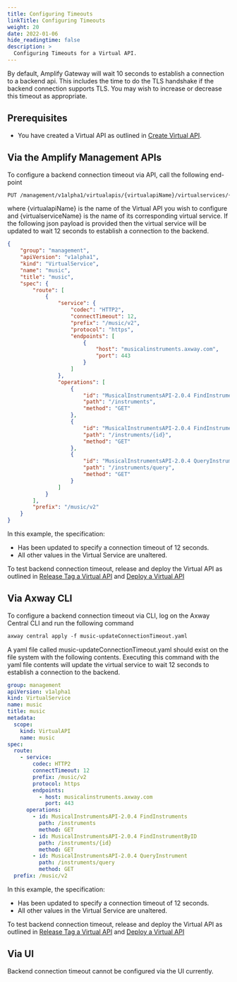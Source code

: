```yaml
---
title: Configuring Timeouts
linkTitle: Configuring Timeouts
weight: 20
date: 2022-01-06
hide_readingtime: false
description: >
  Configuring Timeouts for a Virtual API.
---
```


By default, Amplify Gateway will wait 10 seconds to establish a connection to a backend api. This includes the time to do the TLS handshake if the backend connection supports TLS. You may wish to increase or decrease this timeout as appropriate.

## Prerequisites

* You have created a Virtual API as outlined in [Create Virtual API](/docs/usage/create/index.html).

## Via the Amplify Management APIs

To configure a backend connection timeout via API, call the following end-point

```markdown
PUT /management/v1alpha1/virtualapis/{virtualapiName}/virtualservices/{virtualserviceName}
```

where {virtualapiName} is the name of the Virtual API you wish to configure and {virtualserviceName} is the name of its corresponding virtual service. If the following json payload is provided then the virtual service will be updated to wait 12 seconds to establish a connection to the backend. 

```json
{
    "group": "management",
    "apiVersion": "v1alpha1",
    "kind": "VirtualService",
    "name": "music",
    "title": "music",
    "spec": {
        "route": [
            {
                "service": {
                    "codec": "HTTP2",
                    "connectTimeout": 12,
                    "prefix": "/music/v2",
                    "protocol": "https",
                    "endpoints": [
                        {
                            "host": "musicalinstruments.axway.com",
                            "port": 443
                        }
                    ]
                },
                "operations": [
                    {
                        "id": "MusicalInstrumentsAPI-2.0.4 FindInstruments",
                        "path": "/instruments",
                        "method": "GET"
                    },
                    {
                        "id": "MusicalInstrumentsAPI-2.0.4 FindInstrumentByID",
                        "path": "/instruments/{id}",
                        "method": "GET"
                    },
                    {
                        "id": "MusicalInstrumentsAPI-2.0.4 QueryInstrument",
                        "path": "/instruments/query",
                        "method": "GET"
                    }
                ]
            }
        ],
        "prefix": "/music/v2"
    }
}
```

In this example, the specification:

* Has been updated to specify a connection timeout of 12 seconds.
* All other values in the Virtual Service are unaltered. 

To test backend connection timeout, release and deploy the Virtual API as outlined in [Release Tag a Virtual API](/docs/usage/ReleaseTag/index.html) and [Deploy a Virtual API](/docs/usage/Deploy/index.html)

## Via Axway CLI

To configure a backend connection timeout via CLI, log on the Axway Central CLI and run the following command

```markdown
axway central apply -f music-updateConnectionTimeout.yaml
```

A yaml file called music-updateConnectionTimeout.yaml should exist on the file system with the following contents. Executing this command with the yaml file contents will update the virtual service to wait 12 seconds to establish a connection to the backend.

```yaml
group: management
apiVersion: v1alpha1
kind: VirtualService
name: music
title: music
metadata:
  scope:
    kind: VirtualAPI
    name: music
spec:
  route:
    - service:
        codec: HTTP2
        connectTimeout: 12
        prefix: /music/v2
        protocol: https
        endpoints:
          - host: musicalinstruments.axway.com
            port: 443
      operations:
        - id: MusicalInstrumentsAPI-2.0.4 FindInstruments
          path: /instruments
          method: GET
        - id: MusicalInstrumentsAPI-2.0.4 FindInstrumentByID
          path: /instruments/{id}
          method: GET
        - id: MusicalInstrumentsAPI-2.0.4 QueryInstrument
          path: /instruments/query
          method: GET
  prefix: /music/v2
```

In this example, the specification:

* Has been updated to specify a connection timeout of 12 seconds.
* All other values in the Virtual Service are unaltered.

To test backend connection timeout, release and deploy the Virtual API as outlined in [Release Tag a Virtual API](/docs/usage/ReleaseTag/index.html) and [Deploy a Virtual API](/docs/usage/Deploy/index.html)

## Via UI

Backend connection timeout cannot be configured via the UI currently.

